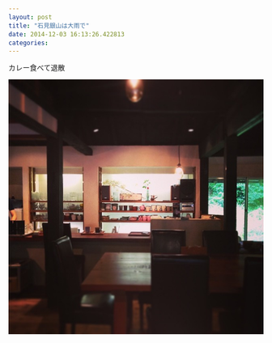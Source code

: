 ```yaml
---
layout: post
title: "石見銀山は大雨で"
date: 2014-12-03 16:13:26.422813
categories: 
---
```


カレー食べて退散

![](/assets/images/201408/10601907_773968809290911_440669728_n.jpg)


